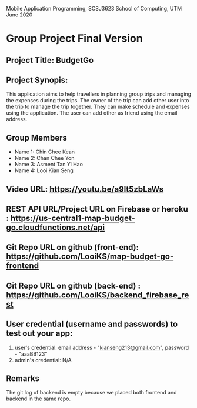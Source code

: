 Mobile Application Programming, SCSJ3623
School of Computing, UTM
June 2020

# Group Project Final Version

## Project Title: BudgetGo

## Project Synopis:

This application aims to help travellers in planning group trips and managing the expenses during the trips. The owner of the trip can add other user into the trip to manage the trip together. They can make schedule and expenses using the application. The user can add other as friend using the email address.

## Group Members

- Name 1: Chin Chee Kean
- Name 2: Chan Chee Yon
- Name 3: Asment Tan Yi Hao
- Name 4: Looi Kian Seng

## Video URL: https://youtu.be/a9lt5zbLaWs

## REST API URL/Project URL on Firebase or heroku : https://us-central1-map-budget-go.cloudfunctions.net/api

## Git Repo URL on github (front-end): https://github.com/LooiKS/map-budget-go-frontend

## Git Repo URL on github (back-end) : https://github.com/LooiKS/backend_firebase_rest

## User credential (username and passwords) to test out your app:

1. user's credential: email address - "kianseng213@gmail.com", password - "aaaBB123"
2. admin's credential: N/A

## Remarks

The git log of backend is empty because we placed both frontend and backend in the same repo.
